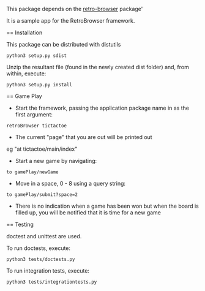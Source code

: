 This package depends on the [retro-browser](https://github.com/allisonf/retro-browser) package'

It is a sample app for the RetroBrowser framework.

== Installation

This package can be distributed with distutils

`python3 setup.py sdist`

Unzip the resultant file (found in the newly created dist folder) and, from within, execute:

`python3 setup.py install`

== Game Play

* Start the framework, passing the application package name in as the first argument:

`retroBrowser tictactoe`

* The current "page" that you are out will be printed out

eg "at tictactoe/main/index"

* Start a new game by navigating:

`to gamePlay/newGame`

* Move in a space, 0 - 8 using a query string:

`to gamePlay/submit?space=2`

* There is no indication when a game has been won but when the board is filled up, you will be notified
that it is time for a new game

== Testing

doctest and unittest are used.

To run doctests, execute:

`python3 tests/doctests.py`

To run integration tests, execute:

`python3 tests/integrationtests.py`